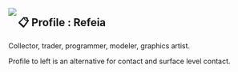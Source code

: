 <a href="https://discord.com/users/493085182044143616"><img align="left" src="https://lanyard.ushiekane.dev/api/493085182044143616?borderRadius=8px&hideDiscrim=true&idleMessage=Currently%20doing%20Refeia%20stuff"/></a>

## 📋 Profile : Refeia

Collector, trader, programmer, modeler, graphics artist. 
  
Profile to left is an alternative for contact and surface level contact.
